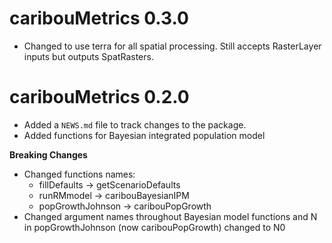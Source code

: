 # caribouMetrics 0.3.0
* Changed to use terra for all spatial processing. Still accepts RasterLayer inputs but outputs SpatRasters.

# caribouMetrics 0.2.0

* Added a `NEWS.md` file to track changes to the package.
* Added functions for Bayesian integrated population model

**Breaking Changes**
* Changed functions names:
    - fillDefaults -> getScenarioDefaults
    - runRMmodel -> caribouBayesianIPM
    - popGrowthJohnson -> caribouPopGrowth
* Changed argument names throughout Bayesian model functions and N in popGrowthJohnson (now caribouPopGrowth) changed to N0
    
  
